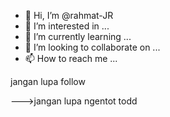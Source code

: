 - 👋 Hi, I’m @rahmat-JR
- 👀 I’m interested in ...
- 🌱 I’m currently learning ...
- 💞️ I’m looking to collaborate on ...
- 📫 How to reach me ...

<!---
rahmat-JR/rahmat-JR is a ✨ special ✨ repository because its `README.md` (this file) appears on your GitHub profile.
You can click the Preview link to take a look at your changes.
---> jangan lupa follow
--->jangan lupa ngentot todd
